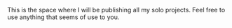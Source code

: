 This is the space where I will be publishing all my solo projects. 
Feel free to use anything that seems of use to you. 
